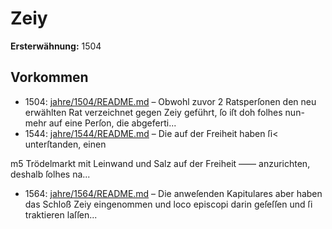 # Zeiy

**Ersterwähnung:** 1504

## Vorkommen
- 1504: [jahre/1504/README.md](../jahre/1504/README.md) – Obwohl zuvor 2 Ratsperſonen den neu erwählten Rat
verzeichnet gegen Zeiy geführt, ſo iſt doh folhes nun-
mehr auf eine Perſon, die abgeferti...
- 1544: [jahre/1544/README.md](../jahre/1544/README.md) – Die auf der Freiheit haben ſi< unterſtanden, einen


m5 Trödelmarkt mit Leinwand und Salz auf der Freiheit
—— anzurichten, deshalb ſolhes na...
- 1564: [jahre/1564/README.md](../jahre/1564/README.md) – Die anweſenden
Kapitulares aber haben das Schloß Zeiy eingenommen
und loco episcopi darin geſeſſen und ſi traktieren laſſen...
